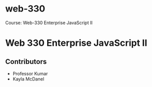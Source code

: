 # web-330
Course: Web-330 Enterprise JavaScript II
# Web 330 Enterprise JavaScript II
## Contributors 
* Professor Kumar
* Kayla McDanel
  
